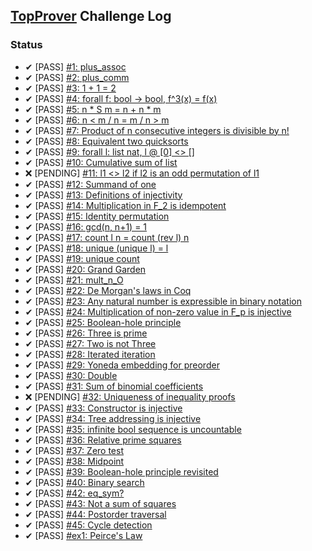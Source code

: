 ## [TopProver](http://top-prover.top/) Challenge Log

### Status

- ✔ [PASS] [#1: plus_assoc](tasks/001/Solution.v)
- ✔ [PASS] [#2: plus_comm](tasks/002/Solution.v)
- ✔ [PASS] [#3: 1 + 1 = 2](tasks/003/Solution.v)
- ✔ [PASS] [#4: forall f: bool -> bool, f^3(x) = f(x)](tasks/004/Solution.v)
- ✔ [PASS] [#5: n * S m = n + n * m](tasks/005/Solution.v)
- ✔ [PASS] [#6: n < m \/ n = m \/ n > m](tasks/006/Solution.v)
- ✔ [PASS] [#7: Product of n consecutive integers is divisible by n!](tasks/007/Solution.v)
- ✔ [PASS] [#8: Equivalent two quicksorts](tasks/008/Solution.v)
- ✔ [PASS] [#9: forall l: list nat, l @ [0] <> []](tasks/009/Solution.v)
- ✔ [PASS] [#10: Cumulative sum of list](tasks/010/Solution.v)
- ❌ [PENDING] [#11: l1 <> l2 if l2 is an odd permutation of l1](tasks/011/Solution.v)
- ✔ [PASS] [#12: Summand of one](tasks/012/Solution.v)
- ✔ [PASS] [#13: Definitions of injectivity](tasks/013/Solution.v)
- ✔ [PASS] [#14: Multiplication in F_2 is idempotent](tasks/014/Solution.v)
- ✔ [PASS] [#15: Identity permutation](tasks/015/Solution.v)
- ✔ [PASS] [#16: gcd(n, n+1) = 1](tasks/016/Solution.v)
- ✔ [PASS] [#17: count l n = count (rev l) n](tasks/017/Solution.v)
- ✔ [PASS] [#18: unique (unique l) = l](tasks/018/Solution.v)
- ✔ [PASS] [#19: unique count](tasks/019/Solution.v)
- ✔ [PASS] [#20: Grand Garden](tasks/020/Solution.v)
- ✔ [PASS] [#21: mult_n_O](tasks/021/Solution.v)
- ✔ [PASS] [#22: De Morgan&#39;s laws in Coq](tasks/022/Solution.v)
- ✔ [PASS] [#23: Any natural number is expressible in binary notation](tasks/023/Solution.v)
- ✔ [PASS] [#24: Multiplication of non-zero value in F_p is injective](tasks/024/Solution.v)
- ✔ [PASS] [#25: Boolean-hole principle](tasks/025/Solution.v)
- ✔ [PASS] [#26: Three is prime](tasks/026/Solution.v)
- ✔ [PASS] [#27: Two is not Three](tasks/027/Solution.v)
- ✔ [PASS] [#28: Iterated iteration](tasks/028/Solution.v)
- ✔ [PASS] [#29: Yoneda embedding for preorder](tasks/029/Solution.v)
- ✔ [PASS] [#30: Double](tasks/030/Solution.v)
- ✔ [PASS] [#31: Sum of binomial coefficients](tasks/031/Solution.v)
- ❌ [PENDING] [#32: Uniqueness of inequality proofs](tasks/032/Solution.v)
- ✔ [PASS] [#33: Constructor is injective](tasks/033/Solution.v)
- ✔ [PASS] [#34: Tree addressing is injective](tasks/034/Solution.v)
- ✔ [PASS] [#35: infinite bool sequence is uncountable](tasks/035/Solution.v)
- ✔ [PASS] [#36: Relative prime squares](tasks/036/Solution.v)
- ✔ [PASS] [#37: Zero test](tasks/037/Solution.v)
- ✔ [PASS] [#38: Midpoint](tasks/038/Solution.v)
- ✔ [PASS] [#39: Boolean-hole principle revisited](tasks/039/Solution.v)
- ✔ [PASS] [#40: Binary search](tasks/040/Solution.v)
- ✔ [PASS] [#42: eq_sym?](tasks/042/Solution.v)
- ✔ [PASS] [#43: Not a sum of squares](tasks/043/Solution.v)
- ✔ [PASS] [#44: Postorder traversal](tasks/044/Solution.v)
- ✔ [PASS] [#45: Cycle detection](tasks/045/Solution.v)
- ✔ [PASS] [#ex1: Peirce's Law](tasks/ex001/Solution.v)
